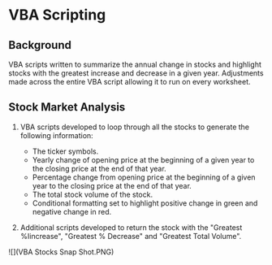 # VBA Scripting

## Background

VBA scripts written to summarize the annual change in stocks and highlight stocks with the greatest increase and decrease in a given year.  Adjustments made across the entire VBA script allowing it to run on every worksheet.

## Stock Market Analysis

1. VBA scripts developed to loop through all the stocks to generate the following information:

    * The ticker symbols.
    * Yearly change of opening price at the beginning of a given year to the closing price at the end of that year.
    * Percentage change from opening price at the beginning of a given year to the closing price at the end of that year.
    * The total stock volume of the stock.
    * Conditional formatting set to highlight positive change in green and negative change in red.

2. Additional scripts developed to return the stock with the "Greatest %Iincrease", "Greatest % Decrease" and "Greatest Total Volume". 

![](VBA Stocks Snap Shot.PNG)





